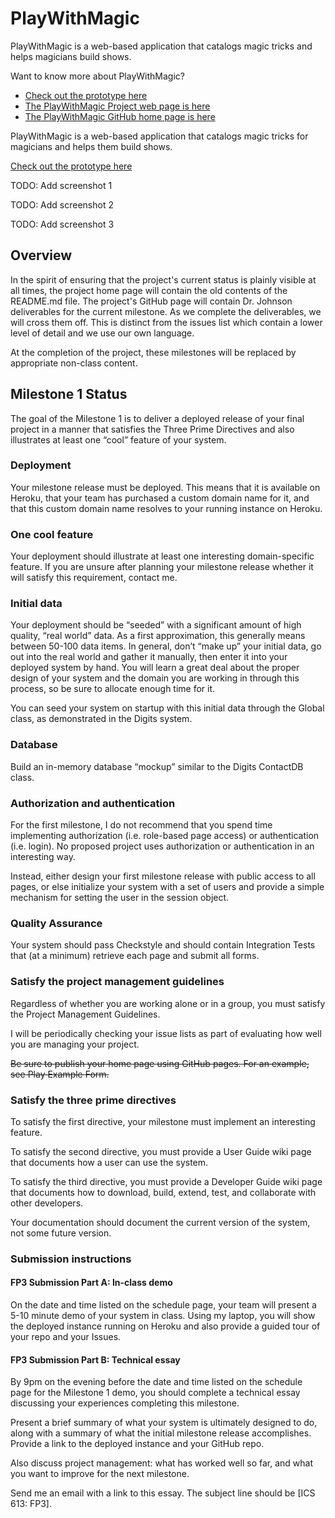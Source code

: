 PlayWithMagic
=============

PlayWithMagic is a web-based application that catalogs magic tricks and helps magicians build shows.

Want to know more about PlayWithMagic?
  * [Check out the prototype here](http://mark.nelson.engineer/PlayWithMagic/mockup/)
  * [The PlayWithMagic Project web page is here](http://playwithmagic.github.io/PlayWithMagic/)
  * [The PlayWithMagic GitHub home page is here](https://github.com/PlayWithMagic/PlayWithMagic/)

PlayWithMagic is a web-based application that catalogs magic tricks for magicians and helps them build shows.

[Check out the prototype here](http://mark.nelson.engineer/PlayWithMagic/mockup/)

TODO:  Add screenshot 1

TODO:  Add screenshot 2

TODO:  Add screenshot 3

Overview
--------
In the spirit of ensuring that the project's current status is plainly visible at all times, the project home page
will contain the old contents of the README.md file.  The project's GitHub page will contain Dr. Johnson deliverables 
for the current milestone.  As we complete the deliverables, we will cross them off.  This is distinct from the issues 
list which contain a lower level of detail and we use our own language.

At the completion of the project, these milestones will be replaced by appropriate non-class content.
            
Milestone 1 Status
------------------
The goal of the Milestone 1 is to deliver a deployed release of your final project in a manner that satisfies the Three 
Prime Directives and also illustrates at least one “cool” feature of your system.

### Deployment
Your milestone release must be deployed. This means that it is available on Heroku, that your team has purchased a 
custom domain name for it, and that this custom domain name resolves to your running instance on Heroku.

### One cool feature
Your deployment should illustrate at least one interesting domain-specific feature. If you are unsure after planning 
your milestone release whether it will satisfy this requirement, contact me.

### Initial data
Your deployment should be “seeded” with a significant amount of high quality, “real world” data. As a first 
approximation, this generally means between 50-100 data items. In general, don’t “make up” your initial data, go out 
into the real world and gather it manually, then enter it into your deployed system by hand. You will learn a great 
deal about the proper design of your system and the domain you are working in through this process, so be sure to 
allocate enough time for it.

You can seed your system on startup with this initial data through the Global class, as demonstrated in the Digits 
system.

### Database
Build an in-memory database “mockup” similar to the Digits ContactDB class.

### Authorization and authentication
For the first milestone, I do not recommend that you spend time implementing authorization (i.e. role-based page access)
 or authentication (i.e. login). No proposed project uses authorization or authentication in an interesting way.

Instead, either design your first milestone release with public access to all pages, or else initialize your system 
with a set of users and provide a simple mechanism for setting the user in the session object.

### Quality Assurance
Your system should pass Checkstyle and should contain Integration Tests that (at a minimum) retrieve each page and 
submit all forms.

### Satisfy the project management guidelines
Regardless of whether you are working alone or in a group, you must satisfy the Project Management Guidelines.

I will be periodically checking your issue lists as part of evaluating how well you are managing your project.

~~Be sure to publish your home page using GitHub pages. For an example, see Play Example Form.~~

### Satisfy the three prime directives
To satisfy the first directive, your milestone must implement an interesting feature.

To satisfy the second directive, you must provide a User Guide wiki page that documents how a user can use the system.

To satisfy the third directive, you must provide a Developer Guide wiki page that documents how to download, build, 
extend, test, and collaborate with other developers.

Your documentation should document the current version of the system, not some future version.

### Submission instructions

#### FP3 Submission Part A: In-class demo
On the date and time listed on the schedule page, your team will present a 5-10 minute demo of your system in class. 
Using my laptop, you will show the deployed instance running on Heroku and also provide a guided tour of your repo and 
your Issues.

#### FP3 Submission Part B: Technical essay
By 9pm on the evening before the date and time listed on the schedule page for the Milestone 1 demo, you should 
complete a technical essay discussing your experiences completing this milestone.

Present a brief summary of what your system is ultimately designed to do, along with a summary of what the initial 
milestone release accomplishes. Provide a link to the deployed instance and your GitHub repo.

Also discuss project management: what has worked well so far, and what you want to improve for the next milestone.

Send me an email with a link to this essay. The subject line should be [ICS 613: FP3].
